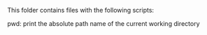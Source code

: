 This folder contains files with the following scripts:

pwd: print the absolute path name of the current working directory
